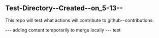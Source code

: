 ## Test-Directory--Created--on_5-13--

This repo will test what actions will contribute to github--contributions.

--- adding content temporarily to merge locally
--- test